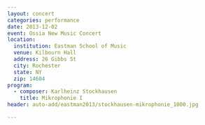 ```yaml
---
layout: concert
categories: performance
date: 2013-12-02
event: Ossia New Music Concert
location:
  institution: Eastman School of Music
  venue: Kilbourn Hall
  address: 26 Gibbs St
  city: Rochester
  state: NY
  zip: 14604
program:
  - composer: Karlheinz Stockhausen
    title: Mikrophonie I
header: auto-add/eastman2013/stockhausen-mikrophonie_1000.jpg

---
```

